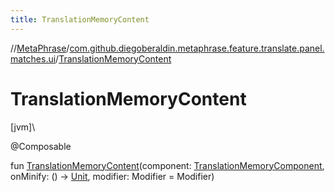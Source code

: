 ```yaml
---
title: TranslationMemoryContent
---
```

//[MetaPhrase](../../index.html)/[com.github.diegoberaldin.metaphrase.feature.translate.panel.matches.ui](index.html)/[TranslationMemoryContent](-translation-memory-content.html)



# TranslationMemoryContent



[jvm]\




@Composable



fun [TranslationMemoryContent](-translation-memory-content.html)(component: [TranslationMemoryComponent](../com.github.diegoberaldin.metaphrase.feature.translate.panel.matches.presentation/-translation-memory-component/index.html), onMinify: () -&gt; [Unit](https://kotlinlang.org/api/latest/jvm/stdlib/kotlin/-unit/index.html), modifier: Modifier = Modifier)




